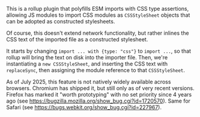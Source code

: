 This is a rollup plugin that polyfills ESM imports with CSS type assertions, allowing JS modules to import CSS modules as `CSSStyleSheet` objects that can be adopted as constructed stylesheets.

Of course, this doesn't extend network functionality, but rather inlines the CSS text of the imported file as a constructed stylesheet.

It starts by changing `import ... with {type: "css"}` to `import ...`, so that rollup will bring the text on disk into the importer file. Then, we're instantiating a `new CSSStyleSheet`, and inserting the CSS text with `replaceSync`, then assigning the module reference to that `CSSStyleSheet`.

As of July 2025, this feature is not natively widely available across browsers. Chromium has shipped it, but still only as of very recent versions. Firefox has marked it "worth prototyping" with no set priority since 4 years ago (see https://bugzilla.mozilla.org/show_bug.cgi?id=1720570). Same for Safari (see https://bugs.webkit.org/show_bug.cgi?id=227967).
